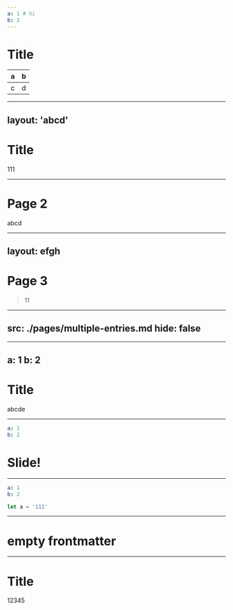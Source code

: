 ```yaml
---
a: 1 # hi
b: 2
---
```


# Title

| a   | b   |
| --- | --- |
| c   | d   |

---
layout: 'abcd'
---

# Title

111

---

# Page 2

abcd

---
layout: efgh
---

# Page 3

> 11

<!--
Note!!!!!!!!!!!!!!!!!!!!!!!!!!!!!!!!!!!!!!!!!!!!!!!!!!!!!!!!
-->

---
src: ./pages/multiple-entries.md
hide: false
---

---
a: 1
b: 2
---

# Title

abcde

---

```yaml
a: 1
b: 2
```

# Slide!

---

```yaml
a: 1
b: 2
```

```ts
let a = '111'
```

---
# empty frontmatter
---

# Title

12345
